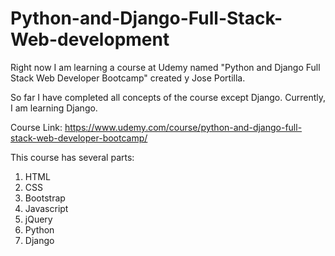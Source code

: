# Python-and-Django-Full-Stack-Web-development

Right now I am learning a course at Udemy named "Python and Django Full Stack Web Developer Bootcamp" created y Jose Portilla.

So far I have completed all concepts of the course except Django. Currently, I am learning Django.

Course Link: https://www.udemy.com/course/python-and-django-full-stack-web-developer-bootcamp/

This course has several parts:
1. HTML
2. CSS
3. Bootstrap 
4. Javascript 
5. jQuery 
6. Python 
7. Django


